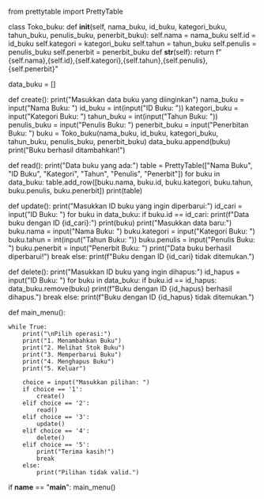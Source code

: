 from prettytable import PrettyTable

class Toko_buku:
    def __init__(self, nama_buku, id_buku, kategori_buku, tahun_buku, penulis_buku, penerbit_buku):
        self.nama = nama_buku
        self.id = id_buku
        self.kategori = kategori_buku
        self.tahun = tahun_buku
        self.penulis = penulis_buku
        self.penerbit = penerbit_buku
    def __str__(self):
        return f"{self.nama},{self.id},{self.kategori},{self.tahun},{self.penulis},{self.penerbit}"

data_buku = []

def create():
    print("Masukkan data buku yang diinginkan")
    nama_buku = input("Nama Buku: ")
    id_buku = int(input("ID Buku: "))
    kategori_buku = input("Kategori Buku: ")
    tahun_buku = int(input("Tahun Buku: "))
    penulis_buku = input("Penulis Buku: ")
    penerbit_buku = input("Penerbitan Buku: ")
    buku = Toko_buku(nama_buku, id_buku, kategori_buku, tahun_buku, penulis_buku, penerbit_buku)
    data_buku.append(buku)
    print("Buku berhasil ditambahkan!")

def read():
    print("Data buku yang ada:")
    table = PrettyTable(["Nama Buku", "ID Buku", "Kategori", "Tahun", "Penulis", "Penerbit"])
    for buku in data_buku:
        table.add_row([buku.nama, buku.id, buku.kategori, buku.tahun, buku.penulis, buku.penerbit])
    print(table)

def update():
    print("Masukkan ID buku yang ingin diperbarui:")
    id_cari = input("ID Buku: ")
    for buku in data_buku:
        if buku.id == id_cari:
            print(f"Data buku dengan ID {id_cari}:")
            print(buku)
            print("Masukkan data baru:")
            buku.nama = input("Nama Buku: ")
            buku.kategori = input("Kategori Buku: ")
            buku.tahun = int(input("Tahun Buku: "))
            buku.penulis = input("Penulis Buku: ")
            buku.penerbit = input("Penerbit Buku: ")
            print("Data buku berhasil diperbarui!")
        break
    else:
        print(f"Buku dengan ID {id_cari} tidak ditemukan.")

def delete():
    print("Masukkan ID buku yang ingin dihapus:")
    id_hapus = input("ID Buku: ")
    for buku in data_buku:
        if buku.id == id_hapus:
            data_buku.remove(buku)
            print(f"Buku dengan ID {id_hapus} berhasil dihapus.")
        break
    else:
        print(f"Buku dengan ID {id_hapus} tidak ditemukan.")

def main_menu():

    while True:
        print("\nPilih operasi:")
        print("1. Menambahkan Buku")
        print("2. Melihat Stok Buku")
        print("3. Memperbarui Buku")
        print("4. Menghapus Buku")
        print("5. Keluar")

        choice = input("Masukkan pilihan: ")
        if choice == '1':
            create()
        elif choice == '2':
            read()
        elif choice == '3':
            update()
        elif choice == '4':
            delete()
        elif choice == '5':
            print("Terima kasih!")
            break
        else:
            print("Pilihan tidak valid.")

if __name__ == "__main__":
    main_menu()


